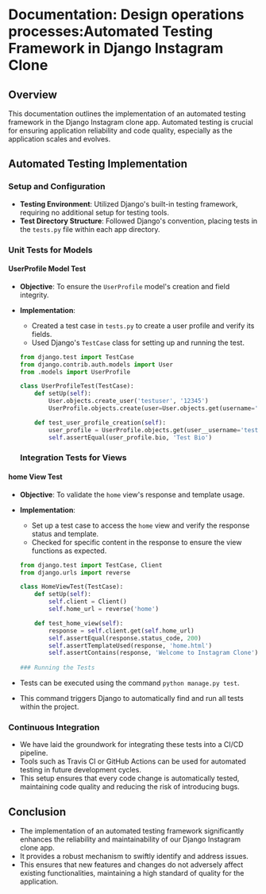 # Documentation: Design operations processes:Automated Testing Framework in Django Instagram Clone

## Overview
This documentation outlines the implementation of an automated testing framework in the Django Instagram clone app. Automated testing is crucial for ensuring application reliability and code quality, especially as the application scales and evolves.

## Automated Testing Implementation

### Setup and Configuration
- **Testing Environment**: Utilized Django's built-in testing framework, requiring no additional setup for testing tools.
- **Test Directory Structure**: Followed Django's convention, placing tests in the `tests.py` file within each app directory.

### Unit Tests for Models

#### UserProfile Model Test
- **Objective**: To ensure the `UserProfile` model's creation and field integrity.
- **Implementation**:
  - Created a test case in `tests.py` to create a user profile and verify its fields.
  - Used Django's `TestCase` class for setting up and running the test.

  ```python
  from django.test import TestCase
  from django.contrib.auth.models import User
  from .models import UserProfile

  class UserProfileTest(TestCase):
      def setUp(self):
          User.objects.create_user('testuser', '12345')
          UserProfile.objects.create(user=User.objects.get(username='testuser'), bio='Test Bio')

      def test_user_profile_creation(self):
          user_profile = UserProfile.objects.get(user__username='testuser')
          self.assertEqual(user_profile.bio, 'Test Bio')
  ```
  ### Integration Tests for Views

#### home View Test
- **Objective**: To validate the `home` view's response and template usage.
- **Implementation**:
  - Set up a test case to access the `home` view and verify the response status and template.
  - Checked for specific content in the response to ensure the view functions as expected.

  ```python
  from django.test import TestCase, Client
  from django.urls import reverse

  class HomeViewTest(TestCase):
      def setUp(self):
          self.client = Client()
          self.home_url = reverse('home')

      def test_home_view(self):
          response = self.client.get(self.home_url)
          self.assertEqual(response.status_code, 200)
          self.assertTemplateUsed(response, 'home.html')
          self.assertContains(response, 'Welcome to Instagram Clone')
 
  ### Running the Tests
- Tests can be executed using the command `python manage.py test`.
- This command triggers Django to automatically find and run all tests within the project.

### Continuous Integration
- We have laid the groundwork for integrating these tests into a CI/CD pipeline.
- Tools such as Travis CI or GitHub Actions can be used for automated testing in future development cycles.
- This setup ensures that every code change is automatically tested, maintaining code quality and reducing the risk of introducing bugs.

## Conclusion
- The implementation of an automated testing framework significantly enhances the reliability and maintainability of our Django Instagram clone app.
- It provides a robust mechanism to swiftly identify and address issues.
- This ensures that new features and changes do not adversely affect existing functionalities, maintaining a high standard of quality for the application.


